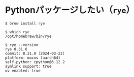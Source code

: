 # Pythonパッケージしたい（``rye``）

```console
$ brew install rye

$ which rye
/opt/homebrew/bin/rye

$ rye --version
rye 0.31.0
commit: 0.31.0 (2024-03-22)
platform: macos (aarch64)
self-python: cpython@3.12.2
symlink support: true
uv enabled: true
```
